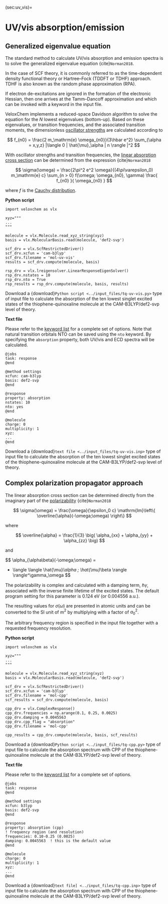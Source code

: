 (sec:uv_vis)=
# UV/vis absorption/emission

## Generalized eigenvalue equation

The standard method to calculate UV/vis absorption and emission spectra is to solve the generalized eigenvalue equation {cite}`Norman2018`.

In the case of SCF theory, it is commonly referred to as the time-dependent density functional theory or Hartree–Fock (TDDFT or TDHF) approach. TDHF is also known as the random phase approximation (RPA). 

If electron de-excitations are ignored in the formation of the electronic Hessian, then one arrives at the Tamm–Dancoff approximation and which can be invoked with a keyword in the input file.

VeloxChem implements a reduced-space Davidson algorithm to solve the equation for the *N* lowest eigenvalues (bottom-up). Based on these eigenvalues, or transition frequencies, and the associated transition moments, the dimensionless [oscillator strengths](https://en.wikipedia.org/wiki/Oscillator_strength#:~:text=In%20spectroscopy%2C%20oscillator%20strength%20is,of%20an%20atom%20or%20molecule.) are calculated according to

$$
  f_{n0} = \frac{2 m_\mathrm{e} \omega_{n0}}{3\hbar e^2}
  \sum_{\alpha = x,y,z}
  |\langle 0 | \hat{\mu}_\alpha | n \rangle |^2
$$

With oscillator strengths and transition frequencies, the [linear absorption cross section](https://en.wikipedia.org/wiki/Absorption_cross_section) can be determined from the expression {cite}`Norman2018`

$$
\sigma(\omega) =
\frac{2\pi^2 e^2 \omega}{(4\pi\varepsilon_0) m_\mathrm{e} c} 
\sum_{n > 0}
f(\omega; \omega_{n0}, \gamma) 
\frac{
f_{n0}
}{ 
\omega_{n0}
}
$$

where $f$ is the [Cauchy distribution](https://en.wikipedia.org/wiki/Cauchy_distribution).

**Python script**

```
import veloxchem as vlx

xyz="""
...
"""

molecule = vlx.Molecule.read_xyz_string(xyz)
basis = vlx.MolecularBasis.read(molecule, 'def2-svp')

scf_drv = vlx.ScfRestrictedDriver()
scf_drv.xcfun = 'cam-b3lyp'
scf_drv.filename = 'mol-uv-vis'
results = scf_drv.compute(molecule, basis)

rsp_drv = vlx.lreigensolver.LinearResponseEigenSolver()
rsp_drv.nstates = 10
rsp_drv.nto = True
rsp_results = rsp_drv.compute(molecule, basis, results)

```
Download a {download}`Python script <../input_files/tq-uv-vis.py>` type of input file to calculate the absorption of the ten lowest singlet excited states of the thiophene-quinoxaline molecule at the CAM-B3LYP/def2-svp level of theory.

**Text file**

Please refer to the [keyword list](sec:uv-vis-keywords) for a complete set of options. Note that natural transition orbitals NTO can be saved using the `nto` keyword. By specifying the `absorption` property, both UV/vis and ECD spectra will be calculated.

```
@jobs
task: response
@end

@method settings
xcfun: cam-b3lyp
basis: def2-svp
@end

@response
property: absorption
nstates: 10
nto: yes
@end

@molecule
charge: 0
multiplicity: 1
xyz:  
...
@end
```

Download a {download}`text file <../input_files/tq-uv-vis.inp>` type of input file to calculate the absorption of the ten lowest singlet excited states of the thiophene-quinoxaline molecule at the CAM-B3LYP/def2-svp level of theory.

## Complex polarization propagator approach

The linear absorption cross section can be determined directly from the imaginary part of the [polarizability](https://en.wikipedia.org/wiki/Polarizability) {cite}`Norman2018`

$$
\sigma(\omega) =
\frac{\omega}{\epsilon_0 c}
\mathrm{Im}\left\{
\overline{\alpha}(-\omega;\omega)
\right\}
$$

where 

$$
\overline{\alpha} =
\frac{1}{3}
\big(
\alpha_{xx} + 
\alpha_{yy} + 
\alpha_{zz}
\big)
$$

and 

$$
\alpha_{\alpha\beta}(-\omega;\omega) =
- \langle \langle 
\hat{\mu}_\alpha ; \hat{\mu}_\beta
\rangle \rangle^\gamma_\omega
$$

The polarizability is complex and calculated with a damping term, $\hbar \gamma$, associated with the inverse finite lifetime of the excited states. The default program setting for this parameter is 0.124 eV (or 0.004556 a.u.).

The resulting values for $\sigma(\omega)$ are presented in atomic units and can be converted to the SI unit of m$^2$ by multiplying with a factor of $a_0^2$.

The arbitrary frequency region is specified in the input file together with a requested frequency resolution.

**Python script**

```
import veloxchem as vlx

xyz="""
...
"""

molecule = vlx.Molecule.read_xyz_string(xyz)
basis = vlx.MolecularBasis.read(molecule, 'def2-svp')

scf_drv = vlx.ScfRestrictedDriver()
scf_drv.xcfun = 'cam-b3lyp'
scf_drv.filename = 'mol-cpp'
scf_results = scf_drv.compute(molecule, basis)

cpp_drv = vlx.ComplexResponse()
cpp_drv.frequencies = np.arange(0.1, 0.25, 0.0025)
cpp_drv.damping = 0.0045563
cpp_drv.cpp_flag = "absorption"
cpp_drv.filename = 'mol-cpp'

cpp_results = cpp_drv.compute(molecule, basis, scf_results)
```

Download a {download}`Python script <../input_files/tq-cpp.py>` type of input file to calculate the absorption spectrum with CPP of the thiophene-quinoxaline molecule at the CAM-B3LYP/def2-svp level of theory.

**Text file**

Please refer to the [keyword list](sec:cpp-keywords) for a complete set of options.

```
@jobs
task: response
@end

@method settings
xcfun: b3lyp
basis: def2-svp
@end

@response
property: absorption (cpp)
! frequency region (and resolution)
frequencies: 0.10-0.25 (0.0025)
damping: 0.0045563  ! this is the default value
@end

@molecule
charge: 0
multiplicity: 1
xyz:  
...
@end 
```

Download a {download}`text file] <../input_files/tq-cpp.inp>` type of input file to calculate the absorption spectrum with CPP of the thiophene-quinoxaline molecule at the CAM-B3LYP/def2-svp level of theory.